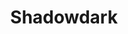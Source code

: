 ---
layout: home
title: Shadowdark
permalink: /category/shadowdark/
pagination: 
  enabled: true
  category: Shadowdark
  permalink: /:num/
--- 